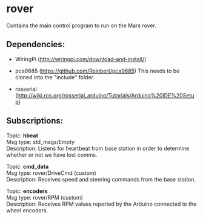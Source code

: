 # rover
Contains the main control program to run on the Mars rover.

## Dependencies:

- WiringPi (http://wiringpi.com/download-and-install/)

- pca9685 (https://github.com/Reinbert/pca9685)
This needs to be cloned into the "include" folder.

- rosserial (http://wiki.ros.org/rosserial_arduino/Tutorials/Arduino%20IDE%20Setup)

## Subscriptions:

Topic:       **hbeat**<br />
Msg type:    std_msgs/Empty<br />
Description: Listens for heartbeat from base station in order to determine whether or not we have lost comms.

Topic:       **cmd_data**<br />
Msg type:    rover/DriveCmd (custom)<br />
Description: Receives speed and steering commands from the base station.

Topic:       **encoders**<br />
Msg type:    rover/RPM (custom)<br />
Description: Receives RPM values reported by the Arduino connected to the wheel encoders.
